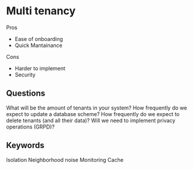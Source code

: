 # Multi tenancy

Pros

- Ease of onboarding
- Quick Mantainance

Cons
- Harder to implement
- Security

## Questions

What will be the amount of tenants in your system?
How frequently do we expect to update a database scheme?
How frequently do we expect to delete tenants (and all their data)?
Will we need to implement privacy operations (GRPD)?

## Keywords

Isolation
Neighborhood noise
Monitoring
Cache